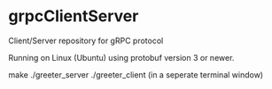 # grpcClientServer
Client/Server repository for gRPC protocol

Running on Linux (Ubuntu) using protobuf version 3 or newer.

make
./greeter_server
./greeter_client (in a seperate terminal window)
